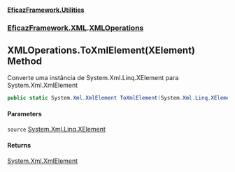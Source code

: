 #### [EficazFramework.Utilities](EficazFrameworkUtilities.md 'EficazFramework Utilities')
### [EficazFramework.XML](EficazFrameworkUtilities.md#EficazFramework.XML 'EficazFramework.XML').[XMLOperations](EficazFramework.XML/XMLOperations.md 'EficazFramework.XML.XMLOperations')

## XMLOperations.ToXmlElement(XElement) Method

Converte uma instância de System.Xml.Linq.XElement para System.Xml.XmlElement

```csharp
public static System.Xml.XmlElement ToXmlElement(System.Xml.Linq.XElement source);
```
#### Parameters

<a name='EficazFramework.XML.XMLOperations.ToXmlElement(System.Xml.Linq.XElement).source'></a>

`source` [System.Xml.Linq.XElement](https://docs.microsoft.com/en-us/dotnet/api/System.Xml.Linq.XElement 'System.Xml.Linq.XElement')

#### Returns
[System.Xml.XmlElement](https://docs.microsoft.com/en-us/dotnet/api/System.Xml.XmlElement 'System.Xml.XmlElement')